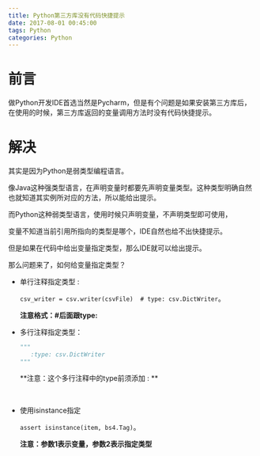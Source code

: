 ```yaml
---
title: Python第三方库没有代码快捷提示
date: 2017-08-01 00:45:00
tags: Python
categories: Python
---
```


# 前言

做Python开发IDE首选当然是Pycharm，但是有个问题是如果安装第三方库后，在使用的时候，第三方库返回的变量调用方法时没有代码快捷提示。



# 解决

其实是因为Python是弱类型编程语言。

像Java这种强类型语言，在声明变量时都要先声明变量类型。这种类型明确自然也就知道其实例所对应的方法，所以能给出提示。

而Python这种弱类型语言，使用时候只声明变量，不声明类型即可使用，

变量不知道当前引用所指向的类型是哪个，IDE自然也给不出快捷提示。

但是如果在代码中给出变量指定类型，那么IDE就可以给出提示。

那么问题来了，如何给变量指定类型？

- 单行注释指定类型 :

  `csv_writer = csv.writer(csvFile)  # type: csv.DictWriter`。

  **注意格式：#后面跟type:**

- 多行注释指定类型：

  ```python
  """
     :type: csv.DictWriter
  """
  ```

  **注意：这个多行注释中的type前须添加 : **

  ​

- 使用isinstance指定

  `assert isinstance(item, bs4.Tag)`。

  **注意：参数1表示变量，参数2表示指定类型**

  ​